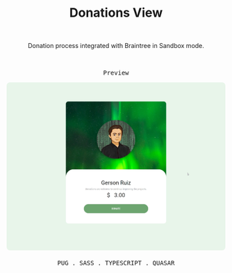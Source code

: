 <h1 align="center">Donations View</h1>

<br>

<p align="center">Donation process integrated with Braintree in Sandbox mode.</p>

<br>

<p align="center">
  <samp>Preview</samp>
</p>

<p align="center">
  <img style="border-radius: 0.5rem;" src="public/cover-page.webp" />
  <br>
  <br>
  <samp>
    <span>PUG</span> .
    <span>SASS</a> .
    <span>TYPESCRIPT</span> .
    <span>QUASAR</span>
  </samp>
</p>
